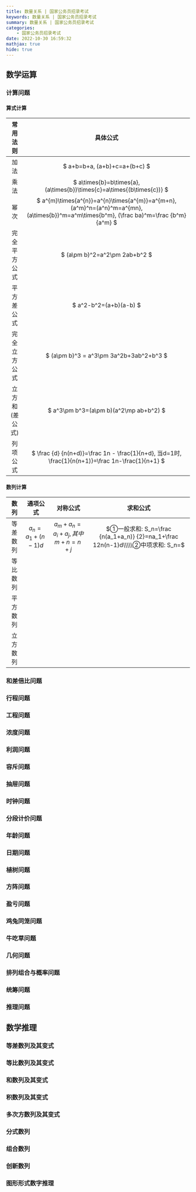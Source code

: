 ```yaml
---
title: 数量关系 | 国家公务员招录考试
keywords: 数量关系 | 国家公务员招录考试
summary: 数量关系 | 国家公务员招录考试
categories:
    - 国家公务员招录考试
date: 2022-10-30 16:59:32
mathjax: true
hide: true
---
```


## 数学运算
### 计算问题

#### 算式计算

|常用法则|具体公式|
|:---:|:---:|
|加法|$ a+b=b+a, (a+b)+c=a+(b+c) $|
|乘法|$ a\times{b}=b\times{a}, (a\times{b})\times{c}=a\times{(b\times{c})} $|
|幂次|$ a^{m}\times{a^{n}}=a^{n}\times{a^{m}}=a^{m+n}, (a^m)^n=(a^n)^m=a^{mn}, (a\times{b})^m=a^m\times{b^m}, (\frac ba)^m=\frac {b^m} {a^m} $|
|完全平方公式|$ (a\pm b)^2=a^2\pm 2ab+b^2 $|
|平方差公式|$ a^2-b^2=(a+b)(a-b) $|
|完全立方公式|$ (a\pm b)^3 = a^3\pm 3a^2b+3ab^2+b^3 $|
|立方和(差公式)|$ a^3\pm b^3=(a\pm b)(a^2\mp ab+b^2) $|
|列项公式|$ \frac {d} {n(n+d)}=\frac 1n - \frac{1}{n+d}, 当d=1时, \frac{1}{n(n+1)}=\frac 1n-\frac{1}{n+1}  $|

#### 数列计算

|数列|通项公式|对称公式|求和公式|
|:---:|:---:|:---:|:---:|
|等差数列|$a_n=a_1+(n-1)d$|$a_m+a_n=a_i+a_j, 其中m+n=n+j$|$①一般求和: S_n=\frac {n(a_1+a_n)} {2}=na_1+\frac 12n(n-1)d\\\\\②中项求和: S_n=$
|等比数列|
|平方数列|
|立方数列|

### 和差倍比问题
### 行程问题
### 工程问题
### 浓度问题
### 利润问题
### 容斥问题
### 抽屉问题
### 时钟问题
### 分段计价问题
### 年龄问题
### 日期问题
### 植树问题
### 方阵问题
### 盈亏问题
### 鸡兔同笼问题
### 牛吃草问题
### 几何问题
### 排列组合与概率问题
### 统筹问题
### 推理问题

## 数学推理
### 等差数列及其变式
### 等比数列及其变式
### 和数列及其变式
### 积数列及其变式
### 多次方数列及其变式
### 分式数列
### 组合数列
### 创新数列
### 图形形式数字推理